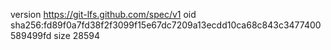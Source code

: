 version https://git-lfs.github.com/spec/v1
oid sha256:fd89f0a7fd38f2f3099f15e67dc7209a13ecdd10ca68c843c3477400589499fd
size 28594

